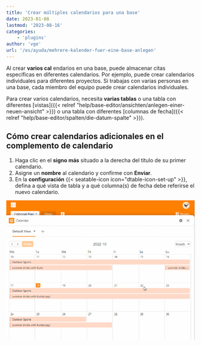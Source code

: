 ```yaml
---
title: 'Crear múltiples calendarios para una base'
date: 2023-01-08
lastmod: '2023-08-16'
categories:
    - 'plugins'
author: 'vge'
url: '/es/ayuda/mehrere-kalender-fuer-eine-base-anlegen'
---
```


Al crear **varios cal** endarios en una base, puede almacenar citas específicas en diferentes calendarios. Por ejemplo, puede crear calendarios individuales para diferentes proyectos. Si trabajas con varias personas en una base, cada miembro del equipo puede crear calendarios individuales.

Para crear varios calendarios, necesita **varias tablas** o una tabla con diferentes [vistas]({{< relref "help/base-editor/ansichten/anlegen-einer-neuen-ansicht" >}}) o una tabla con diferentes [columnas de fecha]({{< relref "help/base-editor/spalten/die-datum-spalte" >}}).

## Cómo crear calendarios adicionales en el complemento de calendario

1. Haga clic en el **signo más** situado a la derecha del título de su primer calendario.
2. Asigne un **nombre** al calendario y confirme con **Enviar**.
3. En la **configuración** {{< seatable-icon icon="dtable-icon-set-up" >}}, defina a qué vista de tabla y a qué columna(s) de fecha debe referirse el nuevo calendario.

![Crear varios calendarios para una base](images/mehrere-Kalender-fuer-eine-Base.gif)
